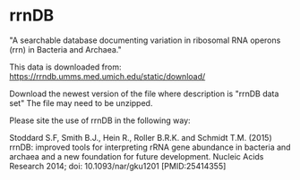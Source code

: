 # rrnDB

"A searchable database documenting variation in ribosomal RNA operons (rrn) in Bacteria and Archaea."

This data is downloaded from:
https://rrndb.umms.med.umich.edu/static/download/

Download the newest version of the file where description is "rrnDB data set"
The file may need to be unzipped.


Please site the use of rrnDB in the following way:

Stoddard S.F, Smith B.J., Hein R., Roller B.R.K. and Schmidt T.M. (2015) rrnDB: improved tools for interpreting rRNA gene abundance in bacteria and archaea and a new foundation for future development. Nucleic Acids Research 2014; doi: 10.1093/nar/gku1201 [PMID:25414355]
